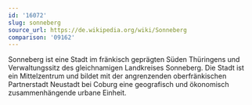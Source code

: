 ```yaml
---
id: '16072'
slug: sonneberg
source_url: https://de.wikipedia.org/wiki/Sonneberg
comparison: '09162'
---
```


Sonneberg ist eine Stadt im fränkisch geprägten Süden Thüringens und Verwaltungssitz des gleichnamigen Landkreises Sonneberg. Die Stadt ist ein Mittelzentrum und bildet mit der angrenzenden oberfränkischen Partnerstadt Neustadt bei Coburg eine geografisch und ökonomisch zusammenhängende urbane Einheit.
